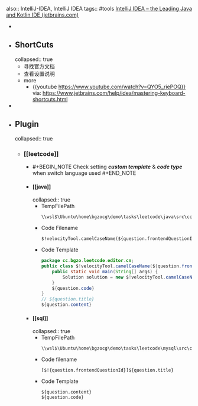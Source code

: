 also:: IntelliJ-IDEA, IntelliJ IDEA
tags:: #tools
[IntelliJ IDEA – the Leading Java and Kotlin IDE (jetbrains.com)](https://www.jetbrains.com/idea/)

-
- ## ShortCuts
  collapsed:: true
  - 寻找官方文档
  - 查看设置说明
  - more
    - {{youtube https://www.youtube.com/watch?v=QYO5_riePOQ}}
      via: https://www.jetbrains.com/help/idea/mastering-keyboard-shortcuts.html
-
- ## Plugin
  collapsed:: true
  - ### [[leetcode]]
    - #+BEGIN_NOTE
      Check setting ***custom template*** & ***code type*** when switch language used
      #+END_NOTE
    - #### [[java]]
      collapsed:: true
      - TempFilePath
        ```
        \\wsl$\Ubuntu\home\bgzocg\demo\tasks\leetcode\java\src\cc\bgzo
        ```
      - Code Filename
        ```
        $!velocityTool.camelCaseName(${question.frontendQuestionId})$!velocityTool.camelCaseName(${question.title})
        ```
      - Code Template
        ```java
        package cc.bgzo.leetcode.editor.cn;
        public class $!velocityTool.camelCaseName(${question.frontendQuestionId})$!velocityTool.camelCaseName(${question.title}){
            public static void main(String[] args) {
                Solution solution = new $!velocityTool.camelCaseName(${question.frontendQuestionId})$!velocityTool.camelCaseName(${question.title})().new Solution();
            }
            ${question.code}
        }
        // ${question.title}
        ${question.content}
        ```
    - #### [[sql]]
      collapsed:: true
      - TempFilePath
        ```
        \\wsl$\Ubuntu\home\bgzocg\demo\tasks\leetcode\mysql\src\cc\bgzo
        ```
      - Code filename
        ```
        [$!{question.frontendQuestionId}]${question.title}
        ```
      - Code Template
        ```
        ${question.content}
        ${question.code}
        ```